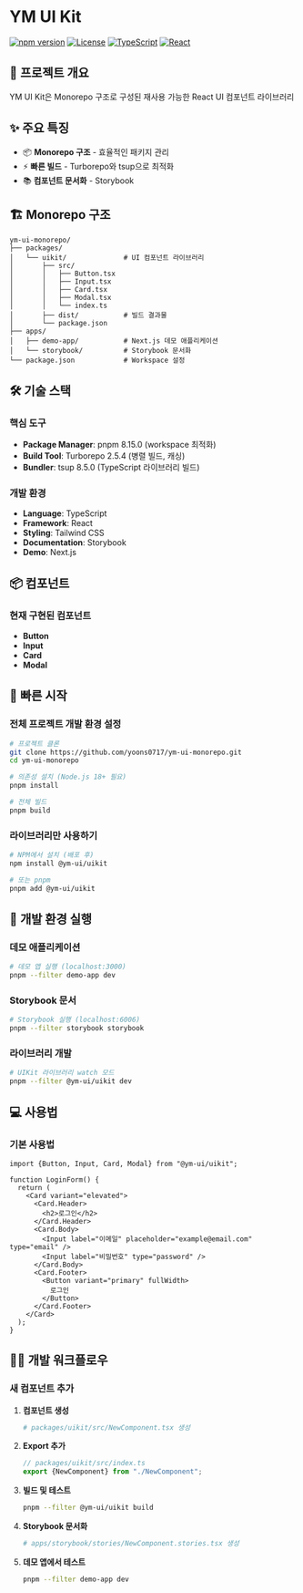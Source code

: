 # YM UI Kit

[![npm version](https://img.shields.io/npm/v/@ym-ui/uikit.svg)](https://www.npmjs.com/package/@ym-ui/uikit)
[![License](https://img.shields.io/badge/license-MIT-blue.svg)](LICENSE)
[![TypeScript](https://img.shields.io/badge/TypeScript-5.8-blue)](https://www.typescriptlang.org/)
[![React](https://img.shields.io/badge/React-19.1-blue)](https://reactjs.org/)

## 🎯 프로젝트 개요

YM UI Kit은 Monorepo 구조로 구성된 재사용 가능한 React UI 컴포넌트 라이브러리

## ✨ 주요 특징

- 📦 **Monorepo 구조** - 효율적인 패키지 관리
- ⚡ **빠른 빌드** - Turborepo와 tsup으로 최적화
- 📚 **컴포넌트 문서화** - Storybook

## 🏗 Monorepo 구조

```
ym-ui-monorepo/
├── packages/
│   └── uikit/              # UI 컴포넌트 라이브러리
│       ├── src/
│       │   ├── Button.tsx
│       │   ├── Input.tsx
│       │   ├── Card.tsx
│       │   ├── Modal.tsx
│       │   └── index.ts
│       ├── dist/           # 빌드 결과물
│       └── package.json
├── apps/
│   ├── demo-app/           # Next.js 데모 애플리케이션
│   └── storybook/          # Storybook 문서화
└── package.json            # Workspace 설정
```

## 🛠 기술 스택

### 핵심 도구

- **Package Manager**: pnpm 8.15.0 (workspace 최적화)
- **Build Tool**: Turborepo 2.5.4 (병렬 빌드, 캐싱)
- **Bundler**: tsup 8.5.0 (TypeScript 라이브러리 빌드)

### 개발 환경

- **Language**: TypeScript
- **Framework**: React
- **Styling**: Tailwind CSS
- **Documentation**: Storybook
- **Demo**: Next.js

## 📦 컴포넌트

### 현재 구현된 컴포넌트

- **Button**
- **Input**
- **Card**
- **Modal**

## 🚀 빠른 시작

### 전체 프로젝트 개발 환경 설정

```bash
# 프로젝트 클론
git clone https://github.com/yoons0717/ym-ui-monorepo.git
cd ym-ui-monorepo

# 의존성 설치 (Node.js 18+ 필요)
pnpm install

# 전체 빌드
pnpm build
```

### 라이브러리만 사용하기

```bash
# NPM에서 설치 (배포 후)
npm install @ym-ui/uikit

# 또는 pnpm
pnpm add @ym-ui/uikit
```

## 🧪 개발 환경 실행

### 데모 애플리케이션

```bash
# 데모 앱 실행 (localhost:3000)
pnpm --filter demo-app dev
```

### Storybook 문서

```bash
# Storybook 실행 (localhost:6006)
pnpm --filter storybook storybook
```

### 라이브러리 개발

```bash
# UIKit 라이브러리 watch 모드
pnpm --filter @ym-ui/uikit dev
```

## 💻 사용법

### 기본 사용법

```tsx
import {Button, Input, Card, Modal} from "@ym-ui/uikit";

function LoginForm() {
  return (
    <Card variant="elevated">
      <Card.Header>
        <h2>로그인</h2>
      </Card.Header>
      <Card.Body>
        <Input label="이메일" placeholder="example@email.com" type="email" />
        <Input label="비밀번호" type="password" />
      </Card.Body>
      <Card.Footer>
        <Button variant="primary" fullWidth>
          로그인
        </Button>
      </Card.Footer>
    </Card>
  );
}
```

## 🧑‍💻 개발 워크플로우

### 새 컴포넌트 추가

1. **컴포넌트 생성**

   ```bash
   # packages/uikit/src/NewComponent.tsx 생성
   ```

2. **Export 추가**

   ```typescript
   // packages/uikit/src/index.ts
   export {NewComponent} from "./NewComponent";
   ```

3. **빌드 및 테스트**

   ```bash
   pnpm --filter @ym-ui/uikit build
   ```

4. **Storybook 문서화**

   ```bash
   # apps/storybook/stories/NewComponent.stories.tsx 생성
   ```

5. **데모 앱에서 테스트**
   ```bash
   pnpm --filter demo-app dev
   ```
